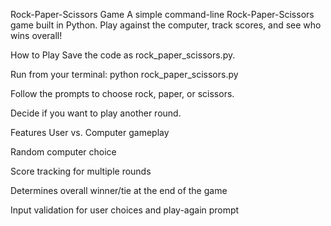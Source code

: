 Rock-Paper-Scissors Game
A simple command-line Rock-Paper-Scissors game built in Python. Play against the computer, track scores, and see who wins overall!

How to Play
Save the code as rock_paper_scissors.py.

Run from your terminal: python rock_paper_scissors.py

Follow the prompts to choose rock, paper, or scissors.

Decide if you want to play another round.

Features
User vs. Computer gameplay

Random computer choice

Score tracking for multiple rounds

Determines overall winner/tie at the end of the game

Input validation for user choices and play-again prompt
